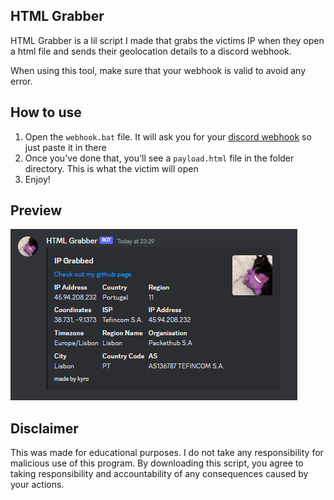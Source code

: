 ## HTML Grabber
HTML Grabber is a lil script I made that grabs the victims IP when they open a html file and sends their geolocation details to a discord webhook.

When using this tool, make sure that your webhook is valid to avoid any error.

## How to use
1. Open the `webhook.bat` file. It will ask you for your [discord webhook](https://hookdeck.com/webhooks/platforms/how-to-get-started-with-discord-webhooks#conclusion) so just paste it in there
2. Once you've done that, you'll see a `payload.html` file in the folder directory. This is what the victim will open
3. Enjoy!

## Preview
![image](https://raw.githubusercontent.com/damnkyro/media/main/media/html-grabber-preview.png)

## Disclaimer
This was made for educational purposes. I do not take any responsibility for malicious use of this program. By downloading this script, you agree to taking responsibility and accountability of any consequences caused by your actions.
